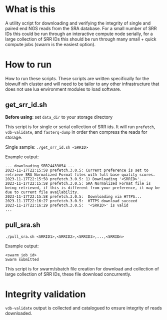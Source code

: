 # What is this

A utility script for downloading and verifying the integrity of single and paired end NGS reads from the SRA database. 
For a small number of SRR IDs this could be run through an interactive compute node serially, for a large collection of
SRR IDs this should be run through many small + quick compute jobs (swarm is the easiest option).

# How to run

How to run these scripts. These scripts are written specifically for the biowulf nih cluster and will need to be tailor to 
any other infrastructure that does not use lua environment modules to load software.

## get_srr_id.sh

__Before using__: set `data_dir` to your storage directory

This script is for single or serial collection of SRR ids. It will run `prefetch`, `vdb-validate`, and `fasterq-dump` in order then
compress the reads for storage.

Single sample:
```./get_srr_id.sh <SRRID>```

Example output:
```
--- downloading SRR24433054 ---
2023-11-17T22:15:58 prefetch.3.0.5: Current preference is set to retrieve SRA Normalized Format files with full base quality scores.
2023-11-17T22:15:58 prefetch.3.0.5: 1) Downloading '<SRRID>'...
2023-11-17T22:15:58 prefetch.3.0.5: SRA Normalized Format file is being retrieved, if this is different from your preference, it may be due to current file availability.
2023-11-17T22:15:58 prefetch.3.0.5:  Downloading via HTTPS...
2023-11-17T22:16:27 prefetch.3.0.5:  HTTPS download succeed
2023-11-17T22:16:29 prefetch.3.0.5:  '<SRRID>' is valid
...
```

## pull_sra.sh

```
./pull_sra.sh <SRRID1>,<SRRID2>,<SRRID3>,...,<SRRIDn>
```

Example output:
```
<swarm_job_id>
Swarm submitted
```

This script is for swarm/sbatch file creation for download and collection of large collection of SRR IDs, these file download concurrently.

# Integrity validation

`vdb-validate` output is collected and catalogued to ensure integrity of reads downloaded.
